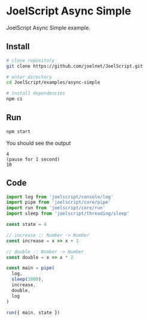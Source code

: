# JoelScript Async Simple

JoelScript Async Simple example.

## Install

```bash
# clone repository
git clone https://github.com/joelnet/JoelScript.git

# enter directory
cd JoelScript/examples/async-simple

# install dependencies
npm ci
```

## Run

```bash
npm start
```

You should see the output

```
4
(pause for 1 second)
10
```

## Code

```javascript
import log from 'joelscript/console/log'
import pipe from 'joelscript/core/pipe'
import run from 'joelscript/core/run'
import sleep from 'joelscript/threading/sleep'

const state = 4

// increase :: Number -> Number
const increase = x => x + 1

// double :: Number -> Number
const double = x => x * 2

const main = pipe(
  log,
  sleep(1000),
  increase,
  double,
  log
)

run({ main, state })
```